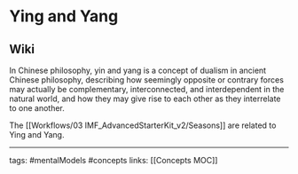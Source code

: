 # Ying and Yang


## Wiki
In Chinese philosophy, yin and yang is a concept of dualism in ancient Chinese philosophy, describing how seemingly opposite or contrary forces may actually be complementary, interconnected, and interdependent in the natural world, and how they may give rise to each other as they interrelate to one another.

The [[Workflows/03 IMF_AdvancedStarterKit_v2/Seasons]] are related to Ying and Yang.

---
tags: #mentalModels #concepts
links: [[Concepts MOC]]


